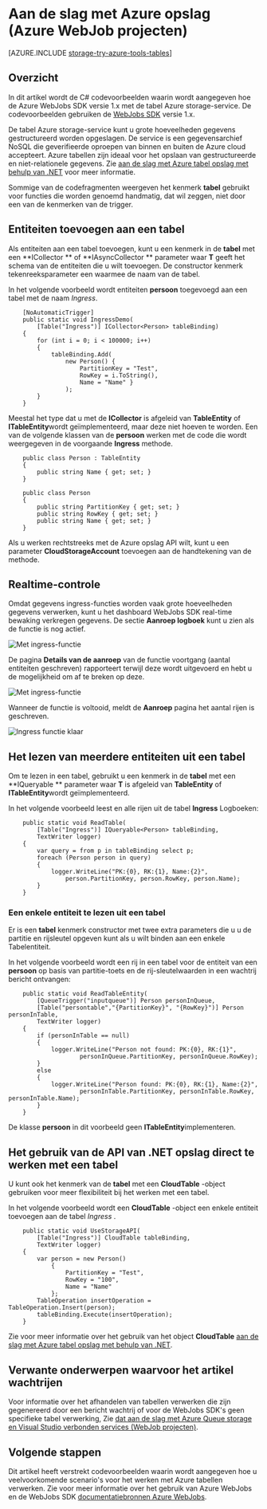 <properties
    pageTitle="Aan de slag met Azure opslag en Visual Studio verbonden services (WebJob projecten)"
    description="Hoe aan de slag met Azure tabel opslag in een Azure-WebJobs-project in Visual Studio nadat services verbinding maken met een opslag-account met behulp van Visual Studio worden verbonden"
    services="storage"
    documentationCenter=""
    authors="TomArcher"
    manager="douge"
    editor=""/>

<tags
    ms.service="storage"
    ms.workload="web"
    ms.tgt_pltfrm="vs-getting-started"
    ms.devlang="na"
    ms.topic="article"
    ms.date="07/18/2016"
    ms.author="tarcher"/>

# <a name="getting-started-with-azure-storage-azure-webjob-projects"></a>Aan de slag met Azure opslag (Azure WebJob projecten)

[AZURE.INCLUDE [storage-try-azure-tools-tables](../../includes/storage-try-azure-tools-tables.md)]

## <a name="overview"></a>Overzicht

In dit artikel wordt de C# codevoorbeelden waarin wordt aangegeven hoe de Azure WebJobs SDK versie 1.x met de tabel Azure storage-service. De codevoorbeelden gebruiken de [WebJobs SDK](../app-service-web/websites-dotnet-webjobs-sdk.md) versie 1.x.

De tabel Azure storage-service kunt u grote hoeveelheden gegevens gestructureerd worden opgeslagen. De service is een gegevensarchief NoSQL die geverifieerde oproepen van binnen en buiten de Azure cloud accepteert. Azure tabellen zijn ideaal voor het opslaan van gestructureerde en niet-relationele gegevens.  Zie [aan de slag met Azure tabel opslag met behulp van .NET](storage-dotnet-how-to-use-tables.md#create-a-table) voor meer informatie.

Sommige van de codefragmenten weergeven het kenmerk **tabel** gebruikt voor functies die worden genoemd handmatig, dat wil zeggen, niet door een van de kenmerken van de trigger.

## <a name="how-to-add-entities-to-a-table"></a>Entiteiten toevoegen aan een tabel

Als entiteiten aan een tabel toevoegen, kunt u een kenmerk in de **tabel** met een **ICollector<T> ** of **IAsyncCollector<T> ** parameter waar **T** geeft het schema van de entiteiten die u wilt toevoegen. De constructor kenmerk tekenreeksparameter een waarmee de naam van de tabel.

In het volgende voorbeeld wordt entiteiten **persoon** toegevoegd aan een tabel met de naam *Ingress*.

        [NoAutomaticTrigger]
        public static void IngressDemo(
            [Table("Ingress")] ICollector<Person> tableBinding)
        {
            for (int i = 0; i < 100000; i++)
            {
                tableBinding.Add(
                    new Person() {
                        PartitionKey = "Test",
                        RowKey = i.ToString(),
                        Name = "Name" }
                    );
            }
        }

Meestal het type dat u met de **ICollector** is afgeleid van **TableEntity** of **ITableEntity**wordt geïmplementeerd, maar deze niet hoeven te worden. Een van de volgende klassen van de **persoon** werken met de code die wordt weergegeven in de voorgaande **Ingress** methode.

        public class Person : TableEntity
        {
            public string Name { get; set; }
        }

        public class Person
        {
            public string PartitionKey { get; set; }
            public string RowKey { get; set; }
            public string Name { get; set; }
        }

Als u werken rechtstreeks met de Azure opslag API wilt, kunt u een parameter **CloudStorageAccount** toevoegen aan de handtekening van de methode.

## <a name="real-time-monitoring"></a>Realtime-controle

Omdat gegevens ingress-functies worden vaak grote hoeveelheden gegevens verwerken, kunt u het dashboard WebJobs SDK real-time bewaking verkregen gegevens. De sectie **Aanroep logboek** kunt u zien als de functie is nog actief.

![Met ingress-functie](./media/vs-storage-webjobs-getting-started-tables/ingressrunning.png)

De pagina **Details van de aanroep** van de functie voortgang (aantal entiteiten geschreven) rapporteert terwijl deze wordt uitgevoerd en hebt u de mogelijkheid om af te breken op deze.

![Met ingress-functie](./media/vs-storage-webjobs-getting-started-tables/ingressprogress.png)

Wanneer de functie is voltooid, meldt de **Aanroep** pagina het aantal rijen is geschreven.

![Ingress functie klaar](./media/vs-storage-webjobs-getting-started-tables/ingresssuccess.png)

## <a name="how-to-read-multiple-entities-from-a-table"></a>Het lezen van meerdere entiteiten uit een tabel

Om te lezen in een tabel, gebruikt u een kenmerk in de **tabel** met een **IQueryable<T> ** parameter waar **T** is afgeleid van **TableEntity** of **ITableEntity**wordt geïmplementeerd.

In het volgende voorbeeld leest en alle rijen uit de tabel **Ingress** Logboeken:

        public static void ReadTable(
            [Table("Ingress")] IQueryable<Person> tableBinding,
            TextWriter logger)
        {
            var query = from p in tableBinding select p;
            foreach (Person person in query)
            {
                logger.WriteLine("PK:{0}, RK:{1}, Name:{2}",
                    person.PartitionKey, person.RowKey, person.Name);
            }
        }

### <a name="how-to-read-a-single-entity-from-a-table"></a>Een enkele entiteit te lezen uit een tabel

Er is een **tabel** kenmerk constructor met twee extra parameters die u u de partitie en rijsleutel opgeven kunt als u wilt binden aan een enkele Tabelentiteit.

In het volgende voorbeeld wordt een rij in een tabel voor de entiteit van een **persoon** op basis van partitie-toets en de rij-sleutelwaarden in een wachtrij bericht ontvangen:  

        public static void ReadTableEntity(
            [QueueTrigger("inputqueue")] Person personInQueue,
            [Table("persontable","{PartitionKey}", "{RowKey}")] Person personInTable,
            TextWriter logger)
        {
            if (personInTable == null)
            {
                logger.WriteLine("Person not found: PK:{0}, RK:{1}",
                        personInQueue.PartitionKey, personInQueue.RowKey);
            }
            else
            {
                logger.WriteLine("Person found: PK:{0}, RK:{1}, Name:{2}",
                        personInTable.PartitionKey, personInTable.RowKey, personInTable.Name);
            }
        }


De klasse **persoon** in dit voorbeeld geen **ITableEntity**implementeren.

## <a name="how-to-use-the-net-storage-api-directly-to-work-with-a-table"></a>Het gebruik van de API van .NET opslag direct te werken met een tabel

U kunt ook het kenmerk van de **tabel** met een **CloudTable** -object gebruiken voor meer flexibiliteit bij het werken met een tabel.

In het volgende voorbeeld wordt een **CloudTable** -object een enkele entiteit toevoegen aan de tabel *Ingress* .

        public static void UseStorageAPI(
            [Table("Ingress")] CloudTable tableBinding,
            TextWriter logger)
        {
            var person = new Person()
                {
                    PartitionKey = "Test",
                    RowKey = "100",
                    Name = "Name"
                };
            TableOperation insertOperation = TableOperation.Insert(person);
            tableBinding.Execute(insertOperation);
        }

Zie voor meer informatie over het gebruik van het object **CloudTable** [aan de slag met Azure tabel opslag met behulp van .NET](storage-dotnet-how-to-use-tables.md).

## <a name="related-topics-covered-by-the-queues-how-to-article"></a>Verwante onderwerpen waarvoor het artikel wachtrijen

Voor informatie over het afhandelen van tabellen verwerken die zijn gegenereerd door een bericht wachtrij of voor de WebJobs SDK's geen specifieke tabel verwerking, Zie [dat aan de slag met Azure Queue storage en Visual Studio verbonden services (WebJob projecten)](vs-storage-webjobs-getting-started-queues.md).



## <a name="next-steps"></a>Volgende stappen

Dit artikel heeft verstrekt codevoorbeelden waarin wordt aangegeven hoe u veelvoorkomende scenario's voor het werken met Azure tabellen verwerken. Zie voor meer informatie over het gebruik van Azure WebJobs en de WebJobs SDK [documentatiebronnen Azure WebJobs](http://go.microsoft.com/fwlink/?linkid=390226).
